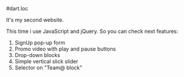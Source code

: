 #dart.loc

It's my second website.

This time i use JavaScript and jQuery. So you can check next features:
1. SignUp pop-up form
2. Promo video with play and pause buttons
3. Drop-down blocks
4. Simple vertical slick slider
5. Selector on "Team@ block"
